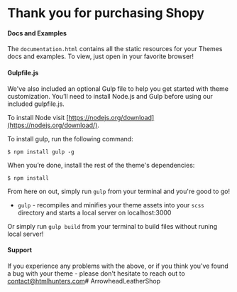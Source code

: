 # Thank you for purchasing Shopy #


#### Docs and Examples

The `documentation.html` contains all the static resources for your Themes docs and examples. To view, just open in your favorite browser!


#### Gulpfile.js

We've also included an optional Gulp file to help you get started with theme customization. You’ll need to install Node.js and Gulp before using our included gulpfile.js.

To install Node visit [https://nodejs.org/download](https://nodejs.org/download/).

To install gulp, run the following command:

```
$ npm install gulp -g
```

When you’re done, install the rest of the theme's dependencies:

```
$ npm install
```

From here on out, simply run `gulp` from your terminal and you're good to go!

+ `gulp` - recompiles and minifies your theme assets into your `scss` directory and starts a local server on localhost:3000

Or simply run `gulp build` from your terminal to build files without runing local server!

#### Support

If you experience any problems with the above, or if you think you've found a bug with your theme - please don't hesitate to reach out to contact@htmlhunters.com# ArrowheadLeatherShop
